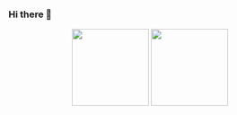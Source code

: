 ### Hi there 👋

<!--
**llffff/llffff** is a ✨ _special_ ✨ repository because its `README.md` (this file) appears on your GitHub profile.

Here are some ideas to get you started:

- 🔭 I’m currently working on ...
- 🌱 I’m currently learning ...
- 👯 I’m looking to collaborate on ...
- 🤔 I’m looking for help with ...
- 💬 Ask me about ...
- 📫 How to reach me: ...
- 😄 Pronouns: ...
- ⚡ Fun fact: ...
-->


<div align="center">
  <img height="137px" 
       src="https://github-readme-stats.vercel.app/api?username=llffff&hide_title=true&hide_border=true&show_icons=trueline_height=21&text_color=000&icon_color=000&bg_color=8DC26F44&theme=graywhite" /> 
  <img height="137px" 
       src="https://github-readme-stats.vercel.app/api/top-langs/?username=llffff&hide_title=true&hide_border=true&layout=compact&langs_count=6&text_color=000&icon_color=fff&bg_color=8DC26F44&theme=graywhite" /> </div>
  

